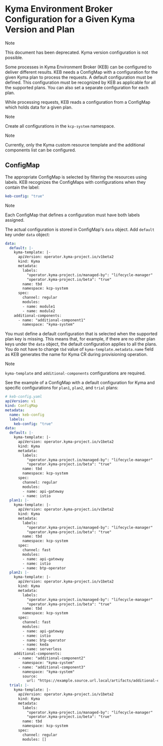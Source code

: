 # Kyma Environment Broker Configuration for a Given Kyma Version and Plan

> [!NOTE] 
> This document has been deprecated. Kyma version configuration is not possible.

Some processes in Kyma Environment Broker (KEB) can be configured to deliver different results. KEB needs a ConfigMap with a configuration for the given Kyma plan to process the requests. 
A default configuration must be defined. This configuration must be recognized by KEB as applicable for all the supported plans. You can also set a separate configuration for each plan.
  
While processing requests, KEB reads a configuration from a ConfigMap which holds data for a given plan.
> [!NOTE] 
> Create all configurations in the `kcp-system` namespace.

> [!NOTE] 
> Currently, only the Kyma custom resource template and the additional components list can be configured.

## ConfigMap  

The appropriate ConfigMap is selected by filtering the resources using labels. KEB recognizes the ConfigMaps with configurations when they contain the label:

```yaml
keb-config: "true"
```

> [!NOTE] 
> Each ConfigMap that defines a configuration must have both labels assigned.

The actual configuration is stored in ConfigMap's `data` object. Add `default` key under `data` object:

```yaml
data:
  default: |-
    kyma-template: |-
      apiVersion: operator.kyma-project.io/v1beta2
      kind: Kyma
      metadata:
        labels:
          "operator.kyma-project.io/managed-by": "lifecycle-manager"
          "operator.kyma-project.io/beta": "true"
        name: tbd
        namespace: kcp-system
      spec:
        channel: regular
        modules:
        - name: module1
        - name: module2
    additional-components:
      - name: "additional-component1"
        namespace: "kyma-system"
```

You must define a default configuration that is selected when the supported plan key is missing. This means that, for example, if there are no other plan keys under the `data` object, the default configuration applies to all the plans. You do not have to change `tbd` value of `kyma-template.metadata.name` field as KEB generates the name for Kyma CR during provisioning operation.

> [!NOTE] 
> `kyma-template` and `additional-components` configurations are required.

See the example of a ConfigMap with a default configuration for Kyma and specific configurations for `plan1`, `plan2`, and `trial` plans:

```yaml
# keb-config.yaml
apiVersion: v1
kind: ConfigMap
metadata:
  name: keb-config
  labels:
    keb-config: "true"
data:
  default: |-
    kyma-template: |-
      apiVersion: operator.kyma-project.io/v1beta2
      kind: Kyma
      metadata:
        labels:
          "operator.kyma-project.io/managed-by": "lifecycle-manager"
          "operator.kyma-project.io/beta": "true"
        name: tbd
        namespace: kcp-system
      spec:
        channel: regular
        modules:
        - name: api-gateway
        - name: istio
  plan1: |-
    kyma-template: |-
      apiVersion: operator.kyma-project.io/v1beta2
      kind: Kyma
      metadata:
        labels:
          "operator.kyma-project.io/managed-by": "lifecycle-manager"
          "operator.kyma-project.io/beta": "true"
        name: tbd
        namespace: kcp-system
      spec:
        channel: fast
        modules:
        - name: api-gateway
        - name: istio
        - name: btp-operator
  plan2: |-
    kyma-template: |-
      apiVersion: operator.kyma-project.io/v1beta2
      kind: Kyma
      metadata:
        labels:
          "operator.kyma-project.io/managed-by": "lifecycle-manager"
          "operator.kyma-project.io/beta": "true"
        name: tbd
        namespace: kcp-system
      spec:
        channel: fast
        modules:
        - name: api-gateway
        - name: istio
        - name: btp-operator
        - name: keda
        - name: serverless
    additional-components:
      - name: "additional-component2"
        namespace: "kyma-system"
      - name: "additional-component3"
        namespace: "kyma-system"
        source:
          url: "https://example.source.url.local/artifacts/additional-component3-0.0.1.tgz"
  trial: |-
    kyma-template: |-
      apiVersion: operator.kyma-project.io/v1beta2
      kind: Kyma
      metadata:
        labels:
          "operator.kyma-project.io/managed-by": "lifecycle-manager"
          "operator.kyma-project.io/beta": "true"
        name: tbd
        namespace: kcp-system
      spec:
        channel: regular
        modules: []
```
